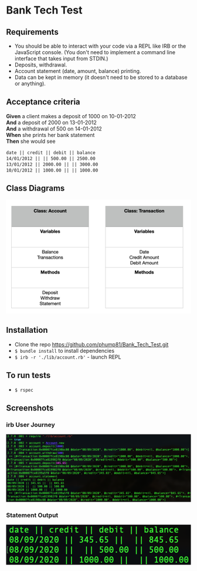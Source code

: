 # Bank Tech Test

## Requirements

* You should be able to interact with your code via a REPL like IRB or the JavaScript console.  (You don't need to implement a command line interface that takes input from STDIN.)
* Deposits, withdrawal.
* Account statement (date, amount, balance) printing.
* Data can be kept in memory (it doesn't need to be stored to a database or anything).

## Acceptance criteria

**Given** a client makes a deposit of 1000 on 10-01-2012  
**And** a deposit of 2000 on 13-01-2012  
**And** a withdrawal of 500 on 14-01-2012  
**When** she prints her bank statement  
**Then** she would see

```
date || credit || debit || balance
14/01/2012 || || 500.00 || 2500.00
13/01/2012 || 2000.00 || || 3000.00
10/01/2012 || 1000.00 || || 1000.00
```

## Class Diagrams

<img src="./images/class_diagrams.png" />

## Installation

* Clone the repo https://github.com/phump81/Bank_Tech_Test.git
* ```$ bundle install``` to install dependencies
* ```$ irb -r './lib/account.rb'``` - launch REPL

## To run tests

* ```$ rspec```

## Screenshots

### irb User Journey

<img src="./images/irb_screenshot.png" />

### Statement Output

<img src="./images/statement_screenshot.png" />
